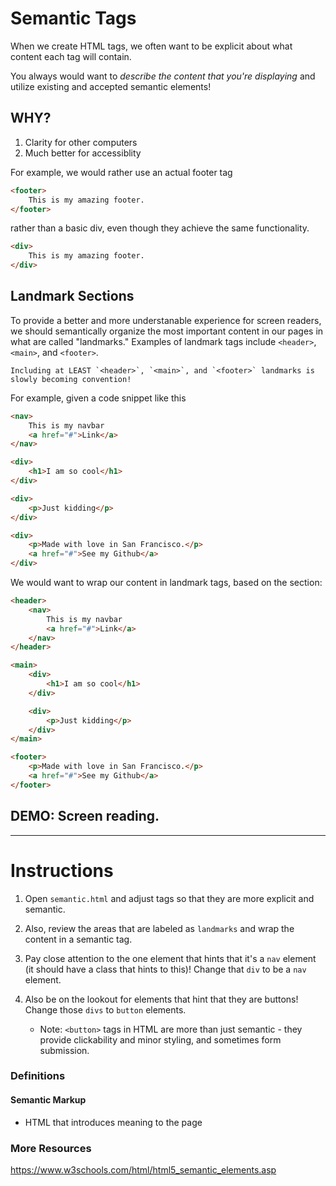 # Semantic Tags

When we create HTML tags, we often want to be explicit about what content each tag will contain. 

You always would want to *describe the content that you're displaying* and utilize existing and accepted semantic elements!

## WHY?
1. Clarity for other computers
2. Much better for accessiblity

For example, we would rather use an actual footer tag

```HTML
<footer>
    This is my amazing footer.
</footer>
```

rather than a basic div, even though they achieve the same functionality.

```HTML
<div>
    This is my amazing footer.
</div>
```

## Landmark Sections

To provide a better and more understanable experience for screen readers, we should semantically organize the most important content in our pages in what are called "landmarks." Examples of landmark tags include `<header>`, `<main>`, and `<footer>`.

```
Including at LEAST `<header>`, `<main>`, and `<footer>` landmarks is slowly becoming convention!
```

For example, given a code snippet like this

```HTML
<nav>
    This is my navbar
    <a href="#">Link</a>
</nav>

<div>
    <h1>I am so cool</h1>
</div>

<div>
    <p>Just kidding</p>
</div>

<div>
    <p>Made with love in San Francisco.</p>
    <a href="#">See my Github</a>
</div>

```

We would want to wrap our content in landmark tags, based on the section:

```HTML
<header>
    <nav>
        This is my navbar
        <a href="#">Link</a>
    </nav>
</header>

<main>
    <div>
        <h1>I am so cool</h1>
    </div>

    <div>
        <p>Just kidding</p>
    </div>
</main>

<footer>
    <p>Made with love in San Francisco.</p>
    <a href="#">See my Github</a>
</footer>

```


## **DEMO:** Screen reading.

<hr>


# Instructions

1. Open `semantic.html` and adjust tags so that they are more explicit and semantic. 

2. Also, review the areas that are labeled as `landmarks` and wrap the content in a semantic tag.

3. Pay close attention to the one element that hints that it's a `nav` element (it should have a class that hints to this)! Change that `div` to be a `nav` element.

4. Also be on the lookout for elements that hint that they are buttons! Change those `divs` to `button` elements.
    - Note: `<button>` tags in HTML are more than just semantic - they provide clickability and minor styling, and sometimes form submission. 


### Definitions 

#### Semantic Markup 
- HTML that introduces meaning to the page


### More Resources

https://www.w3schools.com/html/html5_semantic_elements.asp